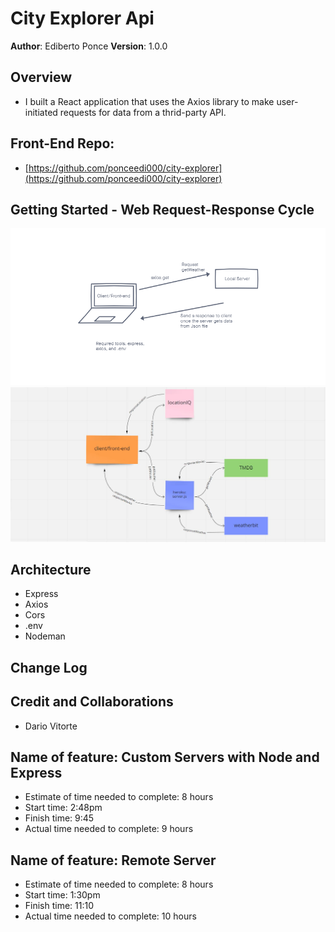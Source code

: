 # City Explorer Api

**Author**: Ediberto Ponce
**Version**: 1.0.0 

## Overview

- I built a React application that uses the Axios library to make user-initiated requests for data from a thrid-party API.

## **Front-End Repo**: 
- [https://github.com/ponceedi000/city-explorer](https://github.com/ponceedi000/city-explorer)

## Getting Started - Web Request-Response Cycle

![wireframe lab 07](./img/Lab%2007.png)
![wireframe lab 08](img/wireframelab08.JPG)
## Architecture

- Express
- Axios
- Cors
- .env
- Nodeman

## Change Log

## Credit and Collaborations

- Dario Vitorte

## Name of feature: Custom Servers with Node and Express

- Estimate of time needed to complete: 8 hours
- Start time: 2:48pm
- Finish time: 9:45
- Actual time needed to complete: 9 hours

## Name of feature: Remote Server

- Estimate of time needed to complete: 8 hours
- Start time: 1:30pm
- Finish time: 11:10
- Actual time needed to complete: 10 hours
